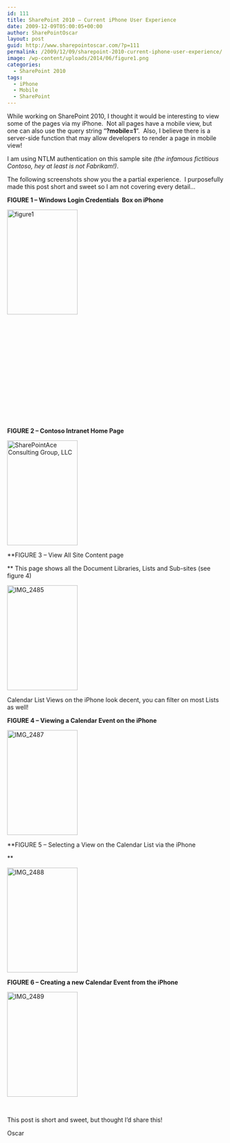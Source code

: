 ```yaml
---
id: 111
title: SharePoint 2010 – Current iPhone User Experience
date: 2009-12-09T05:00:05+00:00
author: SharePointOscar
layout: post
guid: http://www.sharepointoscar.com/?p=111
permalink: /2009/12/09/sharepoint-2010-current-iphone-user-experience/
image: /wp-content/uploads/2014/06/figure1.png
categories:
  - SharePoint 2010
tags:
  - iPhone
  - Mobile
  - SharePoint
---
```

While working on SharePoint 2010, I thought it would be interesting to view some of the pages via my iPhone.  Not all pages have a mobile view, but one can also use the query string “**?mobile=1**”.  Also, I believe there is a server-side function that may allow developers to render a page in mobile view!

I am using NTLM authentication on this sample site _(the infamous fictitious Contoso, hey at least is not Fabrikam!)_.

The following screenshots show you the a partial experience.  I purposefully made this post short and sweet so I am not covering every detail…

**FIGURE 1 – Windows Login Credentials  Box on iPhone**

<img class="alignleft size-full wp-image-112" alt="figure1" src="http://www.sharepointoscar.com/wp-content/uploads/2014/06/figure1.png" width="164" height="244" />

&nbsp;

&nbsp;

&nbsp;

&nbsp;

&nbsp;

&nbsp;

&nbsp;

&nbsp;

**FIGURE 2 – Contoso Intranet Home Page**

<img style="border: 0px;" title="SharePointAce Consulting Group, LLC" alt="SharePointAce Consulting Group, LLC" src="http://www.sharepointoscar.com/wp-content/uploads/2014/06/figure2.png" width="164" height="244" border="0" />

**FIGURE 3 – View All Site Content page
  
** This page shows all the Document Libraries, Lists and Sub-sites (see figure 4)

<img style="border: 0px;" title="IMG_2485" alt="IMG_2485" src="http://www.sharepointoscar.com/wp-content/uploads/2014/06/figure3.png" width="164" height="244" border="0" />

Calendar List Views on the iPhone look decent, you can filter on most Lists as well!

**FIGURE 4 – Viewing a Calendar Event on the iPhone**

<img style="border: 0px;" title="IMG_2487" alt="IMG_2487" src="http://www.sharepointoscar.com/wp-content/uploads/2014/06/figure4.png" width="164" height="244" border="0" />

**FIGURE 5 – Selecting a View on the Calendar List via the iPhone
  
** 
  
<img style="border: 0px;" title="IMG_2488" alt="IMG_2488" src="http://www.sharepointoscar.com/wp-content/uploads/2014/06/figure5.png" width="164" height="244" border="0" />

**FIGURE 6 – Creating a new Calendar Event from the iPhone**
  
<img style="border: 0px;" title="IMG_2489" alt="IMG_2489" src="http://www.sharepointoscar.com/wp-content/uploads/2014/06/figure6.png" width="164" height="244" border="0" />

&nbsp;

This post is short and sweet, but thought I’d share this!

Oscar